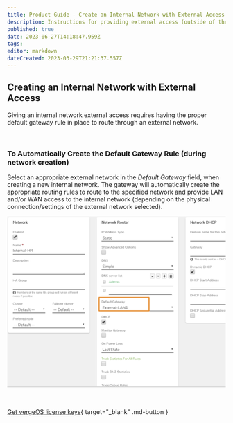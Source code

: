 ```yaml
---
title: Product Guide - Create an Internal Network with External Access
description: Instructions for providing external access (outside of the VergeOS environment) to an internal network
published: true
date: 2023-06-27T14:18:47.959Z
tags: 
editor: markdown
dateCreated: 2023-03-29T21:21:37.557Z
---
```


## Creating an Internal Network with External Access

Giving an internal network external access requires having the proper default gateway rule in place to route through an external network.



<br> 

### To Automatically Create the Default Gateway Rule (during network creation)

Select an appropriate external network in the *Default Gateway* field, when creating a new internal network. The gateway will automatically create the appropriate routing rules to route to the specified network and provide LAN and/or WAN access to the internal network (depending on the physical connection/settings of the external network selected).

![setdefgw.png](/public/userguide-sshots/setdefgw.png)

<br>

[Get vergeOS license keys](https://www.verge.io/test-drive){ target="_blank" .md-button }